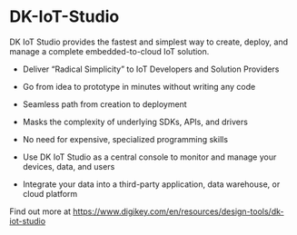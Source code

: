 # DK-IoT-Studio
DK IoT Studio provides the fastest and simplest way to create, deploy, and manage a complete embedded-to-cloud IoT solution.

* Deliver “Radical Simplicity” to IoT Developers and Solution Providers

* Go from idea to prototype in minutes without writing any code

* Seamless path from creation to deployment

* Masks the complexity of underlying SDKs, APIs, and drivers

* No need for expensive, specialized programming skills

* Use DK IoT Studio as a central console to monitor and manage your devices, data, and users

* Integrate your data into a third-party application, data warehouse, or cloud platform

Find out more at https://www.digikey.com/en/resources/design-tools/dk-iot-studio
